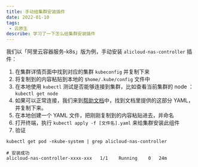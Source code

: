 ```yaml
---
title: 手动给集群安装插件
date: 2022-01-10
tags:
 - 云原生
describe: 学习了一下怎么给集群安装插件
---
```


我们以「阿里云容器服务-k8s」版为例，手动安装 `alicloud-nas-controller` 插件：

1. 在集群详情页面中找到对应的集群 `kubeconfig` 并复制下来
2. 将复制到的内容粘贴到本地的 `$home/.kube/config` 文件中
3. 在本地使用 `kubectl` 测试是否能够连接到集群，比如查看当前集群的 node ：`kubectl get node` 
4. 如果可以正常连接，我们来到[帮助文档](https://help.aliyun.com/document_detail/86785.html)中，找到文档里提供的这部分 YAML，并复制下来。
5. 在本地创建一个 YAML 文件，把刚刚复制到的内容粘贴进去，并命名
6. 打开终端，执行 `kubectl apply -f [文件名].yaml` 来给集群安装此组件
7. 验证

```shell
kubectl get pod -nkube-system | grep alicloud-nas-controller

# 安装成功
alicloud-nas-controller-xxxx-xxx   1/1    Running    0   24m
```

